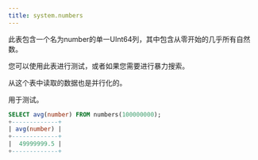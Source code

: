 ```yaml
---
title: system.numbers
---
```


此表包含一个名为number的单一UInt64列，其中包含从零开始的几乎所有自然数。

您可以使用此表进行测试，或者如果您需要进行暴力搜索。

从这个表中读取的数据也是并行化的。

用于测试。

```sql
SELECT avg(number) FROM numbers(100000000);
+-------------+
| avg(number) |
+-------------+
|  49999999.5 |
+-------------+
```